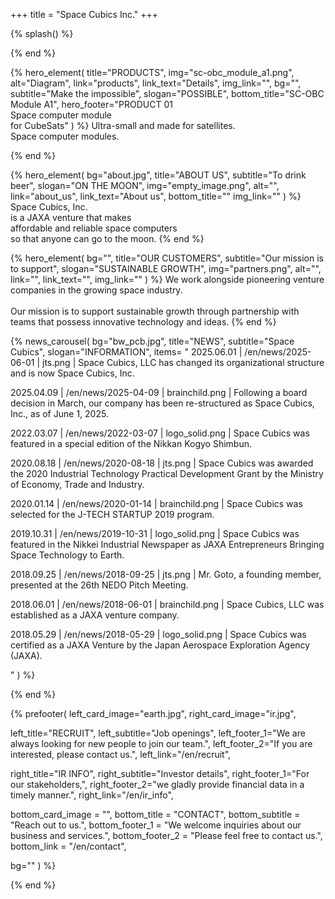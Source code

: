 +++
title = "Space Cubics Inc."
+++

{% splash() %}
<!--display element -->
{% end %}

{% hero_element(
  title="PRODUCTS",
  img="sc-obc_module_a1.png",
  alt="Diagram",
  link="products",
  link_text="Details",
  img_link="",
  bg="",
  subtitle="Make the impossible",
  slogan="POSSIBLE",
  bottom_title="SC-OBC Module A1",
  hero_footer="PRODUCT 01 <br> Space computer module <br> for CubeSats"
) %}
Ultra-small and made for satellites.
<br>
Space computer modules.

{% end %}

{% hero_element(
  bg="about.jpg",
  title="ABOUT US",
  subtitle="To drink beer",
  slogan="ON THE MOON",
  img="empty_image.png",
  alt="",
  link="about_us",
  link_text="About us",
  bottom_title=""
  img_link=""
) %}
Space Cubics, Inc.
<br>is a JAXA venture that makes
<br>affordable and reliable space computers
<br>so that anyone can go to the moon.
{% end %}

{% hero_element(
  bg="",
  title="OUR CUSTOMERS",
  subtitle="Our mission is to support",
  slogan="SUSTAINABLE GROWTH",
  img="partners.png",
  alt="",
  link="",
  link_text="",
  img_link=""
) %}
We work alongside pioneering venture companies in the growing space industry.
<br><br>
Our mission is to support sustainable growth through partnership with teams that possess innovative technology and ideas.
{% end %}

{% news_carousel(
  bg="bw_pcb.jpg",
  title="NEWS",
  subtitle="Space Cubics",
  slogan="INFORMATION",
  items=
  "
2025.06.01 | /en/news/2025-06-01 | jts.png | Space Cubics, LLC has changed its organizational structure and is now Space Cubics, Inc.

2025.04.09 | /en/news/2025-04-09 | brainchild.png | Following a board decision in March, our company has been re-structured as Space Cubics, Inc., as of June 1, 2025.

2022.03.07 | /en/news/2022-03-07 | logo_solid.png | Space Cubics was featured in a special edition of the Nikkan Kogyo Shimbun.

2020.08.18 | /en/news/2020-08-18 | jts.png | Space Cubics was awarded the 2020 Industrial Technology Practical Development Grant by the Ministry of Economy, Trade and Industry.

2020.01.14 | /en/news/2020-01-14 | brainchild.png | Space Cubics was selected for the J-TECH STARTUP 2019 program.

2019.10.31 | /en/news/2019-10-31 | logo_solid.png | Space Cubics was featured in the Nikkei Industrial Newspaper as JAXA Entrepreneurs Bringing Space Technology to Earth.

2018.09.25 | /en/news/2018-09-25 | jts.png | Mr. Goto, a founding member, presented at the 26th NEDO Pitch Meeting.

2018.06.01 | /en/news/2018-06-01 | brainchild.png | Space Cubics, LLC was established as a JAXA venture company.

2018.05.29 | /en/news/2018-05-29 | logo_solid.png | Space Cubics was certified as a JAXA Venture by the Japan Aerospace Exploration Agency (JAXA).

  "
) %}
<!--display element -->
{% end %}

{% prefooter(
  left_card_image="earth.jpg",
  right_card_image="ir.jpg",

 left_title="RECRUIT",
  left_subtitle="Job openings",
  left_footer_1="We are always looking for new people to join our team.",
  left_footer_2="If you are interested, please contact us.",
  left_link="/en/recruit",

  right_title="IR INFO",
  right_subtitle="Investor details",
  right_footer_1="For our stakeholders,",
  right_footer_2="we gladly provide financial data in a timely manner.",
  right_link="/en/ir_info",

  bottom_card_image = "<!--display element -->",
  bottom_title = "CONTACT",
  bottom_subtitle = "Reach out to us.",
  bottom_footer_1 = "We welcome inquiries about our business and services.",
  bottom_footer_2 = "Please feel free to contact us.",
  bottom_link = "/en/contact",

  bg=""
) %}
<!--display element -->
{% end %}
